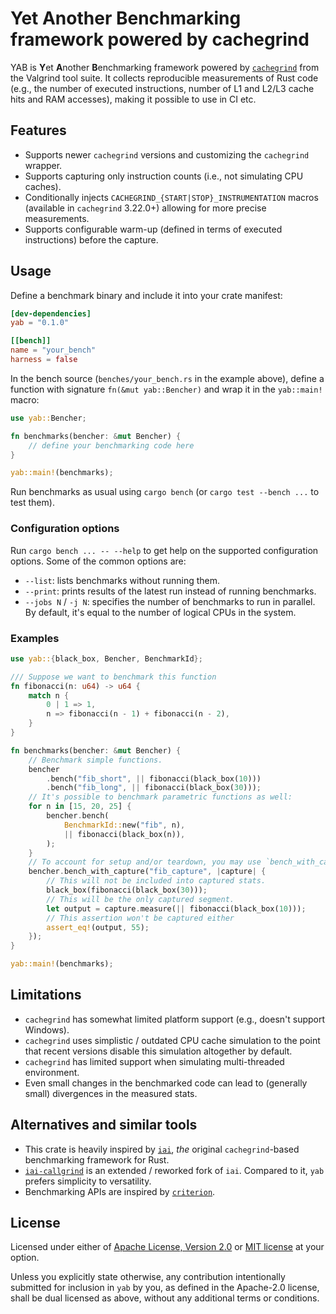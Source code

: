 # Yet Another Benchmarking framework powered by cachegrind

YAB is **Y**et **A**nother **B**enchmarking framework powered by [`cachegrind`] from the Valgrind tool suite.
It collects reproducible measurements of Rust code (e.g., the number of executed instructions,
number of L1 and L2/L3 cache hits and RAM accesses), making it possible to use in CI etc.

## Features

- Supports newer `cachegrind` versions and customizing the `cachegrind` wrapper.
- Supports capturing only instruction counts (i.e., not simulating CPU caches).
- Conditionally injects `CACHEGRIND_{START|STOP}_INSTRUMENTATION` macros (available in `cachegrind`
  3.22.0+) allowing for more precise measurements.
- Supports configurable warm-up (defined in terms of executed instructions) before the capture.

## Usage

Define a benchmark binary and include it into your crate manifest:

```toml
[dev-dependencies]
yab = "0.1.0"

[[bench]]
name = "your_bench"
harness = false
```

In the bench source (`benches/your_bench.rs` in the example above), define a function with signature `fn(&mut yab::Bencher)`
and wrap it in the `yab::main!` macro:

```rust
use yab::Bencher;

fn benchmarks(bencher: &mut Bencher) {
    // define your benchmarking code here
}

yab::main!(benchmarks);
```

Run benchmarks as usual using `cargo bench` (or `cargo test --bench ...` to test them).

### Configuration options

Run `cargo bench ... -- --help` to get help on the supported configuration options. Some of the
common options are:

- `--list`: lists benchmarks without running them.
- `--print`: prints results of the latest run instead of running benchmarks.
- `--jobs N` / `-j N`: specifies the number of benchmarks to run in parallel. By default, it's equal
  to the number of logical CPUs in the system.

### Examples

```rust
use yab::{black_box, Bencher, BenchmarkId};

/// Suppose we want to benchmark this function
fn fibonacci(n: u64) -> u64 {
    match n {
        0 | 1 => 1,
        n => fibonacci(n - 1) + fibonacci(n - 2),
    }
}

fn benchmarks(bencher: &mut Bencher) {
    // Benchmark simple functions.
    bencher
        .bench("fib_short", || fibonacci(black_box(10)))
        .bench("fib_long", || fibonacci(black_box(30)));
    // It's possible to benchmark parametric functions as well:
    for n in [15, 20, 25] {
        bencher.bench(
            BenchmarkId::new("fib", n),
            || fibonacci(black_box(n)),
        );
    }
    // To account for setup and/or teardown, you may use `bench_with_capture`
    bencher.bench_with_capture("fib_capture", |capture| {
        // This will not be included into captured stats.
        black_box(fibonacci(black_box(30)));
        // This will be the only captured segment.
        let output = capture.measure(|| fibonacci(black_box(10)));
        // This assertion won't be captured either
        assert_eq!(output, 55);
    });
}

yab::main!(benchmarks);
```

## Limitations

- `cachegrind` has somewhat limited platform support (e.g., doesn't support Windows).
- `cachegrind` uses simplistic / outdated CPU cache simulation to the point that recent versions
  disable this simulation altogether by default.
- `cachegrind` has limited support when simulating multi-threaded environment.
- Even small changes in the benchmarked code can lead to (generally small) divergences in the measured stats.

## Alternatives and similar tools

- This crate is heavily inspired by [`iai`](https://crates.io/crates/iai), *the* original `cachegrind`-based
  benchmarking framework for Rust.
- [`iai-callgrind`](https://crates.io/crates/iai-callgrind) is an extended / reworked fork of `iai`.
  Compared to it, `yab` prefers simplicity to versatility.
- Benchmarking APIs are inspired by [`criterion`](https://crates.io/crates/criterion).

## License

Licensed under either of [Apache License, Version 2.0](LICENSE-APACHE)
or [MIT license](LICENSE-MIT) at your option.

Unless you explicitly state otherwise, any contribution intentionally submitted
for inclusion in `yab` by you, as defined in the Apache-2.0 license,
shall be dual licensed as above, without any additional terms or conditions.

[`cachegrind`]: https://valgrind.org/docs/manual/cg-manual.html
